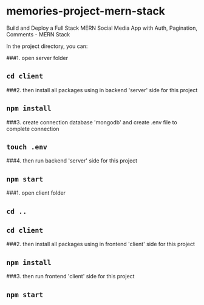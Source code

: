 # memories-project-mern-stack
Build and Deploy a Full Stack MERN Social Media App with Auth, Pagination, Comments - MERN Stack

In the project directory, you can:

###1. open server folder
## `cd client`
###2. then install all packages using in backend 'server' side for this project
## `npm install`
###3. create connection database 'mongodb' and create .env file to complete connection
## `touch .env`
###4. then run backend 'server' side for this project
## `npm start`

###1. open client folder
## `cd ..`
## `cd client`
###2. then install all packages using in frontend 'client' side for this project
## `npm install`
###3. then run frontend 'client' side for this project
## `npm start`
